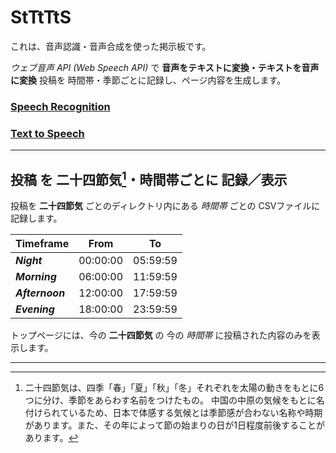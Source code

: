 # StTtTtS
これは、音声認識・音声合成を使った掲示板です。

*ウェブ音声 API (Web Speech API)* で **音声をテキストに変換・テキストを音声に変換**
投稿を 時間帯・季節ごとに記録し、ページ内容を生成します。

### [Speech Recognition](js/recognition.html)
### [Text to Speech](js/synthesis.html)

---

## 投稿 を 二十四節気[^1]・時間帯ごとに 記録／表示
投稿を **二十四節気** ごとのディレクトリ内にある *時間帯* ごとの CSVファイルに記録します。

[^1]:二十四節気は、四季「春」「夏」「秋」「冬」それぞれを太陽の動きをもとに6つに分け、季節をあらわす名前をつけたもの。
中国の中原の気候をもとに名付けられているため、日本で体感する気候とは季節感が合わない名称や時期があります。また、その年によって節の始まりの日が1日程度前後することがあります。


| Timeframe  |   From   |    To    |
|:-----------|:--------:|:--------:|
| ***Night***     | 00:00:00 | 05:59:59 |
| ***Morning***   | 06:00:00 | 11:59:59 |
| ***Afternoon*** | 12:00:00 | 17:59:59 |
| ***Evening***   | 18:00:00 | 23:59:59 |

トップページには、今の **二十四節気** の 今の *時間帯* に投稿された内容のみを表示します。

***
